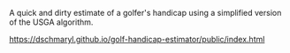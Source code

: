 A quick and dirty estimate of a golfer's handicap using a simplified version of the USGA algorithm.

 https://dschmaryl.github.io/golf-handicap-estimator/public/index.html
